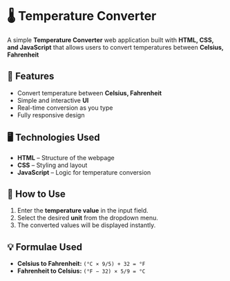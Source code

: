 
# 🌡️ Temperature Converter  

A simple **Temperature Converter** web application built with **HTML, CSS, and JavaScript** that allows users to convert temperatures between **Celsius, Fahrenheit** 

## 🚀 Features  
- Convert temperature between **Celsius, Fahrenheit**  
- Simple and interactive **UI**  
- Real-time conversion as you type  
- Fully responsive design  

## 🖥️ Technologies Used  
- **HTML** – Structure of the webpage  
- **CSS** – Styling and layout  
- **JavaScript** – Logic for temperature conversion  

## 🎯 How to Use  
1. Enter the **temperature value** in the input field.  
2. Select the desired **unit** from the dropdown menu.  
3. The converted values will be displayed instantly.  

## 💡 Formulae Used  
- **Celsius to Fahrenheit:** `(°C × 9/5) + 32 = °F`  
- **Fahrenheit to Celsius:** `(°F − 32) × 5/9 = °C`  

